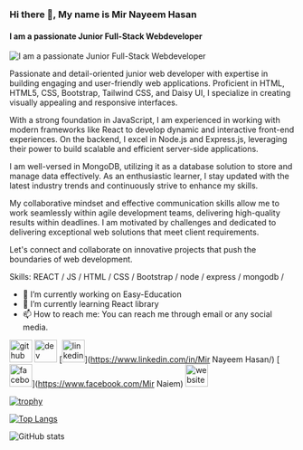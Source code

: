 ### Hi there 👋, My name is Mir Nayeem Hasan
#### I am a passionate Junior Full-Stack Webdeveloper
![I am a passionate Junior Full-Stack Webdeveloper](https://www.linkedin.com/in/mir-nayeem-hasan-464752226/overlay/background-image/)

Passionate and detail-oriented junior web developer with expertise in building engaging and user-friendly web applications. Proficient in HTML, HTML5, CSS, Bootstrap, Tailwind CSS, and Daisy UI, I specialize in creating visually appealing and responsive interfaces.

With a strong foundation in JavaScript, I am experienced in working with modern frameworks like React to develop dynamic and interactive front-end experiences. On the backend, I excel in Node.js and Express.js, leveraging their power to build scalable and efficient server-side applications.

I am well-versed in MongoDB, utilizing it as a database solution to store and manage data effectively. As an enthusiastic learner, I stay updated with the latest industry trends and continuously strive to enhance my skills.

My collaborative mindset and effective communication skills allow me to work seamlessly within agile development teams, delivering high-quality results within deadlines. I am motivated by challenges and dedicated to delivering exceptional web solutions that meet client requirements.

Let's connect and collaborate on innovative projects that push the boundaries of web development.

Skills: REACT / JS / HTML / CSS / Bootstrap / node / express / mongodb / 

- 🔭 I’m currently working on Easy-Education 
- 🌱 I’m currently learning React library 
- 📫 How to reach me: You can reach me through email or any social media. 


[<img src='https://cdn.jsdelivr.net/npm/simple-icons@3.0.1/icons/github.svg' alt='github' height='40'>](https://github.com/mirnaiem)  [<img src='https://cdn.jsdelivr.net/npm/simple-icons@3.0.1/icons/dev-dot-to.svg' alt='dev' height='40'>](https://dev.to/https://github.com/mirnaiem)  [<img src='https://cdn.jsdelivr.net/npm/simple-icons@3.0.1/icons/linkedin.svg' alt='linkedin' height='40'>](https://www.linkedin.com/in/Mir Nayeem Hasan/)  [<img src='https://cdn.jsdelivr.net/npm/simple-icons@3.0.1/icons/facebook.svg' alt='facebook' height='40'>](https://www.facebook.com/Mir Naiem)  [<img src='https://cdn.jsdelivr.net/npm/simple-icons@3.0.1/icons/icloud.svg' alt='website' height='40'>](https://mirnaiem-portfolio.netlify.app/)  

[![trophy](https://github-profile-trophy.vercel.app/?username=mirnaiem)](https://github.com/ryo-ma/github-profile-trophy)

[![Top Langs](https://github-readme-stats.vercel.app/api/top-langs/?username=mirnaiem)](https://github.com/anuraghazra/github-readme-stats)

![GitHub stats](https://github-readme-stats.vercel.app/api?username=mirnaiem&show_icons=true)  


